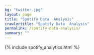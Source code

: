 ```yaml
---
bg: "twitter.jpg"
layout: page
title: "Spotify Data  Analysis"
crawlertitle: "Spotify Data  Analysis"
permalink: /spotify-data-analysis/
summary: ""
---
```


{% include spotify_analytics.html %}
